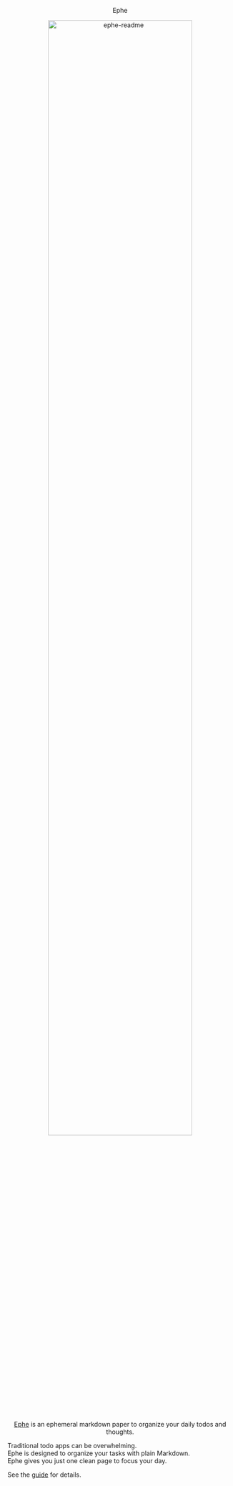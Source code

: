 <div align="center">
  <p>Ephe</p>
  <a href="https://ephe.app/landing">
    <img width="80%" alt="ephe-readme" src="https://github.com/user-attachments/assets/ea0c44f0-9fad-42f8-add8-611a0e394e19" />
  </a>
  <p>
    <a href="https://ephe.app/landing">Ephe</a> is an ephemeral markdown paper  
    to organize your daily todos and thoughts.
  </p>
</div>

Traditional todo apps can be overwhelming.  
Ephe is designed to organize your tasks with plain Markdown.  
Ephe gives you just one clean page to focus your day.  

See the <a href=".github/guide.md">guide</a> for details.

